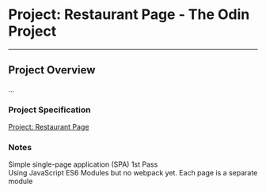 # Project: Restaurant Page - The Odin Project
<hr />


## Project Overview
...



### Project Specification
[Project: Restaurant Page](https://www.theodinproject.com/lessons/node-path-javascript-restaurant-page)



### Notes
Simple single-page application (SPA)
1st Pass  
Using JavaScript ES6 Modules but no webpack yet.
Each page is a separate module

